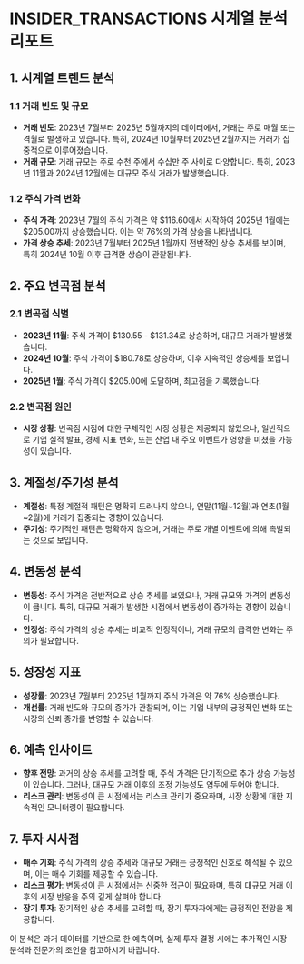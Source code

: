# INSIDER_TRANSACTIONS 시계열 분석 리포트

## 1. 시계열 트렌드 분석

### 1.1 거래 빈도 및 규모
- **거래 빈도**: 2023년 7월부터 2025년 5월까지의 데이터에서, 거래는 주로 매월 또는 격월로 발생하고 있습니다. 특히, 2024년 10월부터 2025년 2월까지는 거래가 집중적으로 이루어졌습니다.
- **거래 규모**: 거래 규모는 주로 수천 주에서 수십만 주 사이로 다양합니다. 특히, 2023년 11월과 2024년 12월에는 대규모 주식 거래가 발생했습니다.

### 1.2 주식 가격 변화
- **주식 가격**: 2023년 7월의 주식 가격은 약 $116.60에서 시작하여 2025년 1월에는 $205.00까지 상승했습니다. 이는 약 76%의 가격 상승을 나타냅니다.
- **가격 상승 추세**: 2023년 7월부터 2025년 1월까지 전반적인 상승 추세를 보이며, 특히 2024년 10월 이후 급격한 상승이 관찰됩니다.

## 2. 주요 변곡점 분석

### 2.1 변곡점 식별
- **2023년 11월**: 주식 가격이 $130.55 - $131.34로 상승하며, 대규모 거래가 발생했습니다.
- **2024년 10월**: 주식 가격이 $180.78로 상승하며, 이후 지속적인 상승세를 보입니다.
- **2025년 1월**: 주식 가격이 $205.00에 도달하며, 최고점을 기록했습니다.

### 2.2 변곡점 원인
- **시장 상황**: 변곡점 시점에 대한 구체적인 시장 상황은 제공되지 않았으나, 일반적으로 기업 실적 발표, 경제 지표 변화, 또는 산업 내 주요 이벤트가 영향을 미쳤을 가능성이 있습니다.

## 3. 계절성/주기성 분석

- **계절성**: 특정 계절적 패턴은 명확히 드러나지 않으나, 연말(11월~12월)과 연초(1월~2월)에 거래가 집중되는 경향이 있습니다.
- **주기성**: 주기적인 패턴은 명확하지 않으며, 거래는 주로 개별 이벤트에 의해 촉발되는 것으로 보입니다.

## 4. 변동성 분석

- **변동성**: 주식 가격은 전반적으로 상승 추세를 보였으나, 거래 규모와 가격의 변동성이 큽니다. 특히, 대규모 거래가 발생한 시점에서 변동성이 증가하는 경향이 있습니다.
- **안정성**: 주식 가격의 상승 추세는 비교적 안정적이나, 거래 규모의 급격한 변화는 주의가 필요합니다.

## 5. 성장성 지표

- **성장률**: 2023년 7월부터 2025년 1월까지 주식 가격은 약 76% 상승했습니다.
- **개선률**: 거래 빈도와 규모의 증가가 관찰되며, 이는 기업 내부의 긍정적인 변화 또는 시장의 신뢰 증가를 반영할 수 있습니다.

## 6. 예측 인사이트

- **향후 전망**: 과거의 상승 추세를 고려할 때, 주식 가격은 단기적으로 추가 상승 가능성이 있습니다. 그러나, 대규모 거래 이후의 조정 가능성도 염두에 두어야 합니다.
- **리스크 관리**: 변동성이 큰 시점에서는 리스크 관리가 중요하며, 시장 상황에 대한 지속적인 모니터링이 필요합니다.

## 7. 투자 시사점

- **매수 기회**: 주식 가격의 상승 추세와 대규모 거래는 긍정적인 신호로 해석될 수 있으며, 이는 매수 기회를 제공할 수 있습니다.
- **리스크 평가**: 변동성이 큰 시점에서는 신중한 접근이 필요하며, 특히 대규모 거래 이후의 시장 반응을 주의 깊게 살펴야 합니다.
- **장기 투자**: 장기적인 상승 추세를 고려할 때, 장기 투자자에게는 긍정적인 전망을 제공합니다.

이 분석은 과거 데이터를 기반으로 한 예측이며, 실제 투자 결정 시에는 추가적인 시장 분석과 전문가의 조언을 참고하시기 바랍니다.